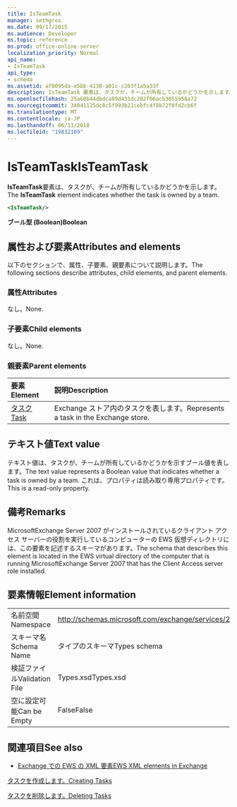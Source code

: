 ```yaml
---
title: IsTeamTask
manager: sethgros
ms.date: 09/17/2015
ms.audience: Developer
ms.topic: reference
ms.prod: office-online-server
localization_priority: Normal
api_name:
- IsTeamTask
api_type:
- schema
ms.assetid: af0095da-e5bb-4138-a01c-c203f1a5a33f
description: IsTeamTask 要素は、タスクが、チームが所有しているかどうかを示します。
ms.openlocfilehash: 25a60b44dbdca89d431dc202f06acb3055958a72
ms.sourcegitcommit: 34041125dc8c5f993b21cebfc4f8b72f0fd2cb6f
ms.translationtype: MT
ms.contentlocale: ja-JP
ms.lasthandoff: 06/11/2018
ms.locfileid: "19832109"
---
```

# <a name="isteamtask"></a><span data-ttu-id="9f314-103">IsTeamTask</span><span class="sxs-lookup"><span data-stu-id="9f314-103">IsTeamTask</span></span>

<span data-ttu-id="9f314-104">**IsTeamTask**要素は、タスクが、チームが所有しているかどうかを示します。</span><span class="sxs-lookup"><span data-stu-id="9f314-104">The **IsTeamTask** element indicates whether the task is owned by a team.</span></span> 
  
```xml
<IsTeamTask/>
```

 <span data-ttu-id="9f314-105">**ブール型 (Boolean)**</span><span class="sxs-lookup"><span data-stu-id="9f314-105">**Boolean**</span></span>
## <a name="attributes-and-elements"></a><span data-ttu-id="9f314-106">属性および要素</span><span class="sxs-lookup"><span data-stu-id="9f314-106">Attributes and elements</span></span>

<span data-ttu-id="9f314-107">以下のセクションで、属性、子要素、親要素について説明します。</span><span class="sxs-lookup"><span data-stu-id="9f314-107">The following sections describe attributes, child elements, and parent elements.</span></span>
  
### <a name="attributes"></a><span data-ttu-id="9f314-108">属性</span><span class="sxs-lookup"><span data-stu-id="9f314-108">Attributes</span></span>

<span data-ttu-id="9f314-109">なし。</span><span class="sxs-lookup"><span data-stu-id="9f314-109">None.</span></span>
  
### <a name="child-elements"></a><span data-ttu-id="9f314-110">子要素</span><span class="sxs-lookup"><span data-stu-id="9f314-110">Child elements</span></span>

<span data-ttu-id="9f314-111">なし。</span><span class="sxs-lookup"><span data-stu-id="9f314-111">None.</span></span>
  
### <a name="parent-elements"></a><span data-ttu-id="9f314-112">親要素</span><span class="sxs-lookup"><span data-stu-id="9f314-112">Parent elements</span></span>

|<span data-ttu-id="9f314-113">**要素**</span><span class="sxs-lookup"><span data-stu-id="9f314-113">**Element**</span></span>|<span data-ttu-id="9f314-114">**説明**</span><span class="sxs-lookup"><span data-stu-id="9f314-114">**Description**</span></span>|
|:-----|:-----|
|[<span data-ttu-id="9f314-115">タスク</span><span class="sxs-lookup"><span data-stu-id="9f314-115">Task</span></span>](task.md) <br/> |<span data-ttu-id="9f314-116">Exchange ストア内のタスクを表します。</span><span class="sxs-lookup"><span data-stu-id="9f314-116">Represents a task in the Exchange store.</span></span>  <br/> |
   
## <a name="text-value"></a><span data-ttu-id="9f314-117">テキスト値</span><span class="sxs-lookup"><span data-stu-id="9f314-117">Text value</span></span>

<span data-ttu-id="9f314-118">テキスト値は、タスクが、チームが所有しているかどうかを示すブール値を表します。</span><span class="sxs-lookup"><span data-stu-id="9f314-118">The text value represents a Boolean value that indicates whether a task is owned by a team.</span></span> <span data-ttu-id="9f314-119">これは、プロパティは読み取り専用プロパティです。</span><span class="sxs-lookup"><span data-stu-id="9f314-119">This is a read-only property.</span></span>
  
## <a name="remarks"></a><span data-ttu-id="9f314-120">備考</span><span class="sxs-lookup"><span data-stu-id="9f314-120">Remarks</span></span>

<span data-ttu-id="9f314-121">MicrosoftExchange Server 2007 がインストールされているクライアント アクセス サーバーの役割を実行しているコンピューターの EWS 仮想ディレクトリには、この要素を記述するスキーマがあります。</span><span class="sxs-lookup"><span data-stu-id="9f314-121">The schema that describes this element is located in the EWS virtual directory of the computer that is running MicrosoftExchange Server 2007 that has the Client Access server role installed.</span></span>
  
## <a name="element-information"></a><span data-ttu-id="9f314-122">要素情報</span><span class="sxs-lookup"><span data-stu-id="9f314-122">Element information</span></span>

|||
|:-----|:-----|
|<span data-ttu-id="9f314-123">名前空間</span><span class="sxs-lookup"><span data-stu-id="9f314-123">Namespace</span></span>  <br/> |http://schemas.microsoft.com/exchange/services/2006/types  <br/> |
|<span data-ttu-id="9f314-124">スキーマ名</span><span class="sxs-lookup"><span data-stu-id="9f314-124">Schema Name</span></span>  <br/> |<span data-ttu-id="9f314-125">タイプのスキーマ</span><span class="sxs-lookup"><span data-stu-id="9f314-125">Types schema</span></span>  <br/> |
|<span data-ttu-id="9f314-126">検証ファイル</span><span class="sxs-lookup"><span data-stu-id="9f314-126">Validation File</span></span>  <br/> |<span data-ttu-id="9f314-127">Types.xsd</span><span class="sxs-lookup"><span data-stu-id="9f314-127">Types.xsd</span></span>  <br/> |
|<span data-ttu-id="9f314-128">空に設定可能</span><span class="sxs-lookup"><span data-stu-id="9f314-128">Can be Empty</span></span>  <br/> |<span data-ttu-id="9f314-129">False</span><span class="sxs-lookup"><span data-stu-id="9f314-129">False</span></span>  <br/> |
   
## <a name="see-also"></a><span data-ttu-id="9f314-130">関連項目</span><span class="sxs-lookup"><span data-stu-id="9f314-130">See also</span></span>



- [<span data-ttu-id="9f314-131">Exchange での EWS の XML 要素</span><span class="sxs-lookup"><span data-stu-id="9f314-131">EWS XML elements in Exchange</span></span>](ews-xml-elements-in-exchange.md)


[<span data-ttu-id="9f314-132">タスクを作成します。</span><span class="sxs-lookup"><span data-stu-id="9f314-132">Creating Tasks</span></span>](http://msdn.microsoft.com/library/0ef97334-e8a0-4f67-a23a-dd9e2bbad49f%28Office.15%29.aspx)
  
[<span data-ttu-id="9f314-133">タスクを削除します。</span><span class="sxs-lookup"><span data-stu-id="9f314-133">Deleting Tasks</span></span>](http://msdn.microsoft.com/library/a3d7e25f-8a35-4901-b1d9-d31f418ab340%28Office.15%29.aspx)

